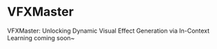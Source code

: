 # VFXMaster
VFXMaster: Unlocking Dynamic Visual Effect Generation via In-Context Learning
coming soon~

